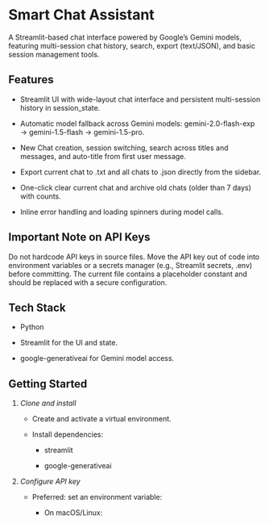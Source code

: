 # Smart Chat Assistant



A Streamlit-based chat interface powered by Google’s Gemini models, featuring multi-session chat history, search, export (text/JSON), and basic session management tools.



## Features



*   Streamlit UI with wide-layout chat interface and persistent multi-session history in session_state.

*   Automatic model fallback across Gemini models: gemini-2.0-flash-exp → gemini-1.5-flash → gemini-1.5-pro.

*   New Chat creation, session switching, search across titles and messages, and auto-title from first user message.

*   Export current chat to .txt and all chats to .json directly from the sidebar.

*   One-click clear current chat and archive old chats (older than 7 days) with counts.

*   Inline error handling and loading spinners during model calls.



## Important Note on API Keys



Do not hardcode API keys in source files. Move the API key out of code into environment variables or a secrets manager (e.g., Streamlit secrets, .env) before committing. The current file contains a placeholder constant and should be replaced with a secure configuration.



## Tech Stack



*   Python

*   Streamlit for the UI and state.

*   google-generativeai for Gemini model access.



## Getting Started



1.  *Clone and install*

    *   Create and activate a virtual environment.

    *   Install dependencies:

        *   streamlit

        *   google-generativeai



2.  *Configure API key*

    *   Preferred: set an environment variable:

        *   On macOS/Linux:

